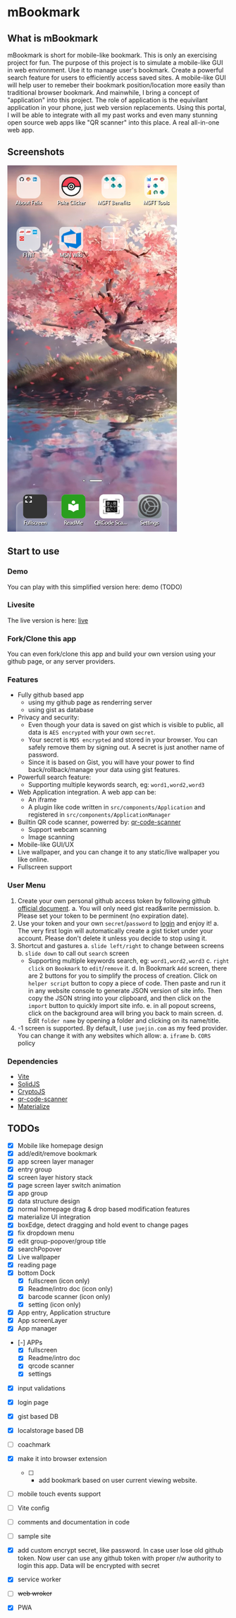 # mBookmark

## What is mBookmark

mBookmark is short for mobile-like bookmark. This is only an exercising project for fun. The purpose of this project is to simulate a mobile-like GUI in web environment. Use it to manage user's bookmark. Create a powerful search feature for users to efficiently access saved sites. A mobile-like GUI will help user to remeber their bookmark position/location more easily than traditional browser bookmark. And mainwhile, I bring a concept of "application" into this project. The role of application is the equivilant application in your phone, just web version replacements. Using this portal, I will be able to integrate with all my past works and even many stunning open source web apps like "QR scanner" into this place. A real all-in-one web app.

## Screenshots

![Main Screen](https://github.com/phoenixzqy/mBookmark/blob/main/images/main_screen.png "Main Screen")

## Start to use

### Demo

You can play with this simplified version here: demo (TODO)

### Livesite

The live version is here: [live](https://phoenixzqy.github.io/demo/mBookmark/index.html)

### Fork/Clone this app

You can even fork/clone this app and build your own version using your github page, or any server providers.

### Features

* Fully github based app
  * using my github page as renderring server
  * using gist as database
* Privacy and security:
  * Even though your data is saved on gist which is visible to public, all data is `AES encrypted` with your own `secret`.
  * Your secret is `MD5 encrypted` and stored in your browser. You can safely remove them by signing out. A secret is just another name of password.
  * Since it is based on Gist, you will have your power to find back/rollback/manage your data using gist features.
* Powerfull search feature:
  * Supporting multiple keywords search, eg: `word1,word2,word3`
* Web Application integration. A web app can be:
  * An iframe
  * A plugin like code written in `src/components/Application` and registered in `src/components/ApplicationManager`
* Builtin QR code scanner, powerred by: [qr-code-scanner](https://github.com/code-kotis/qr-code-scanner)
  * Support webcam scanning
  * Image scanning
* Mobile-like GUI/UX
* Live wallpaper, and you can change it to any static/live wallpaper you like online.
* Fullscreen support

### User Menu

1. Create your own personal github access token by following github [official document](https://docs.github.com/en/authentication/keeping-your-account-and-data-secure/creating-a-personal-access-token).
  a. You will only need gist read&write permission.
  b. Please set your token to be perminent (no expiration date).
2. Use your token and your own `secret`/`password` to [login](https://phoenixzqy.github.io/demo/mBookmark/index.html) and enjoy it!
  a. The very first login will automatically create a gist ticket under your account. Please don't delete it unless you decide to stop using it.
3. Shortcut and gastures
  a. `slide left/right` to change between screens
  b. `slide down` to call out `search` screen
    * Supporting multiple keywords search, eg: `word1,word2,word3`
  c. `right click` on `Bookmark` to `edit`/`remove` it.
  d. In Bookmark `Add` screen, there are 2 buttons for you to simplify the process of creation. Click on `helper script` button to copy a piece of code. Then paste and run it in any website console to generate JSON version of site info. Then copy the JSON string into your clipboard, and then click on the `import` button to quickly import site info.
  e. in all popout screens, click on the background area will bring you back to main screen.
  d. Edit `folder name` by opening a folder and clicking on its name/title.
4. -1 screen is supported. By default, I use `juejin.com` as my feed provider. You can change it with any websites which allow:
  a. `iframe`
  b. `CORS` policy

### Dependencies

* [Vite](https://vitejs.dev/)
* [SolidJS](https://www.solidjs.com/)
* [CryptoJS](https://github.com/brix/crypto-js)
* [qr-code-scanner](https://github.com/code-kotis/qr-code-scanner)
* [Materialize](https://materializecss.com/)

## TODOs

* [x] Mobile like homepage design
* [x] add/edit/remove bookmark
* [x] app screen layer manager
* [x] entry group
* [x] screen layer history stack
* [x] page screen layer switch animation
* [x] app group
* [x] data structure design
* [x] normal homepage drag & drop based modification features
* [x] materialize UI integration
* [x] boxEdge, detect dragging and hold event to change pages
* [x] fix dropdown menu
* [x] edit group-popover/group title
* [x] searchPopover
* [x] Live wallpaper
* [x] reading page
* [x] bottom Dock
  * [x] fullscreen (icon only)
  * [x] Readme/intro doc (icon only)
  * [x] barcode scanner (icon only)
  * [x] setting (icon only)
* [x] App entry, Application structure
* [x] App screenLayer
* [x] App manager
* [-] APPs
  * [x] fullscreen
  * [x] Readme/intro doc
  * [x] qrcode scanner
  * [x] settings
* [x] input validations
* [x] login page
* [x] gist based DB
* [x] localstorage based DB
* [ ] coachmark
* [x] make it into browser extension
  * [ ] * add bookmark based on user current viewing website.
* [ ] mobile touch events support
* [ ] Vite config
* [ ] comments and documentation in code

* [ ] sample site
* [x] add custom encrypt secret, like password. In case user lose old github token. Now user can use any github token with proper r/w authority to login this app. Data will be encrypted with secret
* [x] service worker
* [ ] ~~web wroker~~
* [x] PWA
